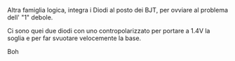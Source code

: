 Altra famiglia logica, integra i Diodi al posto dei BJT, per ovviare al problema dell' "1" debole.

Ci sono quei due diodi con uno contropolarizzato per portare a 1.4V la soglia e per far svuotare velocemente la base.

Boh